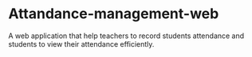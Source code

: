 # Attandance-management-web
A web application that help teachers to record students attendance and students to view their attendance efficiently.
